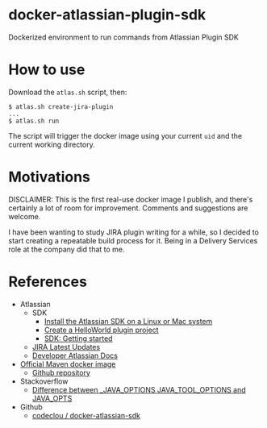 # docker-atlassian-plugin-sdk
Dockerized environment to run commands from Atlassian Plugin SDK

# How to use
Download the `atlas.sh` script, then:

    $ atlas.sh create-jira-plugin
    ...
    $ atlas.sh run

The script will trigger the docker image using your current `uid` and the current working directory.

# Motivations
DISCLAIMER: This is the first real-use docker image I publish, and there's certainly a lot of room for improvement.
Comments and suggestions are welcome.

I have been wanting to study JIRA plugin writing for a while, so I decided to start creating a repeatable build 
process for it. Being in a Delivery Services role at the company did that to me.

# References
* Atlassian
  * SDK
    * [Install the Atlassian SDK on a Linux or Mac system](https://developer.atlassian.com/server/framework/atlassian-sdk/install-the-atlassian-sdk-on-a-linux-or-mac-system/)
    * [Create a HelloWorld plugin project](https://developer.atlassian.com/server/framework/atlassian-sdk/create-a-helloworld-plugin-project/)
    * [SDK: Getting started](https://developer.atlassian.com/server/framework/atlassian-sdk/)
  * [JIRA Latest Updates](https://developer.atlassian.com/server/jira/platform/)
  * [Developer Atlassian Docs](https://developer.atlassian.com/docs/)
* [Official Maven docker image](https://hub.docker.com/_/maven)
  * [Github repository](https://github.com/carlossg/docker-maven)
* Stackoverflow 
  * [Difference between _JAVA_OPTIONS JAVA_TOOL_OPTIONS and JAVA_OPTS](https://stackoverflow.com/questions/28327620/difference-between-java-options-java-tool-options-and-java-opts)
* Github
  * [codeclou / docker-atlassian-sdk](https://github.com/codeclou/docker-atlassian-sdk)
